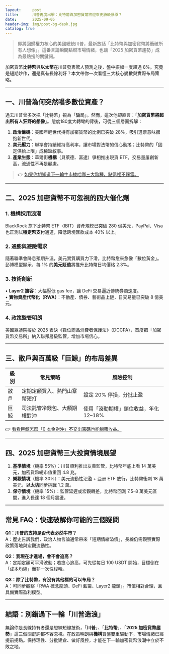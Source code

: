 ```yaml
---
layout:     post
title:      川普再度出擊：比特幣與加密貨幣將迎來史詩級暴漲？
date:       2025-09-05
header-img: img/post-bg-desk.jpg
catalog: true
---
```


> 即將回歸權力核心的美國總統川普，最新放話「比特幣與加密貨幣將衝破所有人想像」。這番言論瞬間點燃市場情緒，也讓「2025 加密貨幣趨勢」成為最熱搜的關鍵詞。

加密貨幣**比特幣**與**以太幣**在川普發表驚人預測之後，盤中振幅一度超過 8%。究竟是短期炒作，還是真有長線利好？本文帶你一次看懂三大核心變數與實際布局策略。

---

## 一、川普為何突然唱多數位資產？

過去川普曾多次把「比特幣」視為「騙局」。然而，這次他卻直言：「**加密貨幣將超出所有人狂野的想像**」。態度180度大轉彎的背後，可從三個層面拆解：

1. **政治籌碼**：美國年輕世代持有加密貨幣的比例已突破 28%，吸引選票意味擁抱新世代。
2. **美元壓力**：聯準會持續維持高利率，讓市場對法幣的信心動搖；比特幣的「固定供給上限」成稀缺敘事。
3. **產業生態**：華爾街**機構**（貝萊德、富達）爭相推出現貨 ETF，交易量屢創新高，流通性不再是顧慮。

> 👉 [如果你想知道下一輪牛市梭哈哪三大幣種，點這裡不踩雷。](https://okxdog.com/)

---

## 二、2025 加密貨幣不可忽視的四大催化劑

### 1. 機構採用浪潮
BlackRock 旗下比特幣 ETF（IBIT）資產規模已突破 280 億美元，PayPal、Visa 也正測試**穩定幣支付**通道，降低跨境匯款成本 40% 以上。

### 2. 通膨與避險需求
隨著聯準會降息預期升溫，美元實質購買力下滑，比特幣愈來愈像「數位黃金」。彭博模型顯示，每 1% 的**美元貶值**將推升比特幣日均價格 2.3%。

### 3. 技術創新
• **Layer2 擴容**：大幅壓低 gas fee，讓 DeFi 交易逼近傳統券商速度。  
• **實物資產代幣化（RWA）**：不動產、債券、藝術品上鏈，日交易量已突破 8 億美元。

### 4. 政策監管明朗
美國眾議院擬於 2025 表決《數位商品消費者保護法》（DCCPA），首度把「加密貨幣交易所」納入聯邦層級監管，增加市場信心。

---

## 三、散戶與百萬級「巨鯨」的布局差異

| 級別 | 常見策略 | 風險控制 |
|---|---|---|
| 散戶 | 定期定額買入、熱門山寨幣短打 | 設定 20% 停損，分批止盈 |
| 巨鯨 | 司法託管冷錢包、大額期權對沖 | 使用「滾動期權」鎖住收益，年化 12–18% |

👉 [看看巨鯨怎麼「0 本金對沖」不交出籌碼也能躺賺收益。](https://okxdog.com/)

---

## 四、2025 加密貨幣三大投資情境展望

1. **基準情境**（機率 55%）：川普順利推出友善監管，比特幣年底上看 14 萬美元，加密貨幣總市值重回 4.8 兆。
2. **樂觀情境**（機率 30%）：美元流動性氾濫 + 亞洲 ETF 放行，比特幣衝刺 18 萬美元，**以太坊**同步挑戰 1.2 萬。
3. **保守情境**（機率 15%）：監管延遲或宏觀轉差，比特幣回測 7.5–8 萬美元區間，進入長達 18 個月震盪。

---

## 常見 FAQ：快速破解你可能的三個疑問

**Q1：川普的支持是否代表必然牛市？**  
A：歷史告訴我們，政治人物言論通常帶來「短期情緒溢價」，長線仍需觀察實際政策落地與宏觀流動性。

**Q2：我現在才進場，會不會追高？**  
A：定期定額可平滑波動；若擔心追高，可先從每日 100 USDT 開始，目標倒在「成本均線」而非一次性梭哈。

**Q3：除了比特幣，有沒有其他標的可以布局？**  
A：可同步觀察「RWA 概念龍頭、DeFi 藍籌、Layer2 龍頭」。市值相對合理，且具備實際盈利模型。

---

## 結語：別錯過下一輪「川普造浪」

無論你是長線持有者還是想練短線技術，「**川普**」、「**比特幣**」、「**2025 加密貨幣趨勢**」這三個關鍵詞都不容忽視。在政策明朗與**機構**買盤雙重驅動下，市場情緒已經提前拐點。保持理性、分批建倉、做好風控，才能在下一輪加密貨幣浪潮中立於不敗之地。